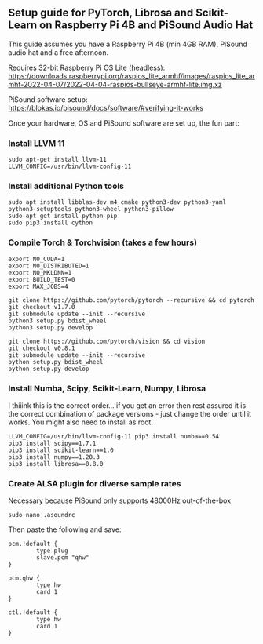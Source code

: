 ## Setup guide for PyTorch, Librosa and Scikit-Learn on Raspberry Pi 4B and PiSound Audio Hat 

This guide assumes you have a Raspberry Pi 4B (min 4GB RAM), PiSound audio hat and a free afternoon. 

Requires 32-bit Raspberry Pi OS Lite (headless): https://downloads.raspberrypi.org/raspios_lite_armhf/images/raspios_lite_armhf-2022-04-07/2022-04-04-raspios-bullseye-armhf-lite.img.xz 

PiSound software setup: https://blokas.io/pisound/docs/software/#verifying-it-works

Once your hardware, OS and PiSound software are set up, the fun part: 

### Install LLVM 11 
```
sudo apt-get install llvm-11 
LLVM_CONFIG=/usr/bin/llvm-config-11 
```

### Install additional Python tools 
```
sudo apt install libblas-dev m4 cmake python3-dev python3-yaml python3-setuptools python3-wheel python3-pillow
sudo apt-get install python-pip
sudo pip3 install cython 
```
### Compile Torch & Torchvision (takes a few hours)

```
export NO_CUDA=1
export NO_DISTRIBUTED=1
export NO_MKLDNN=1 
export BUILD_TEST=0
export MAX_JOBS=4
```

```
git clone https://github.com/pytorch/pytorch --recursive && cd pytorch
git checkout v1.7.0
git submodule update --init --recursive
python3 setup.py bdist_wheel
python3 setup.py develop 
```

```
git clone https://github.com/pytorch/vision && cd vision
git checkout v0.8.1
git submodule update --init --recursive
python setup.py bdist_wheel
python setup.py develop 
```
### Install Numba, Scipy, Scikit-Learn, Numpy, Librosa
I thiiink this is the correct order... if you get an error then rest assured it is the correct combination of package versions - just change the order until it works. 
You might also need to install as root. 
```
LLVM_CONFIG=/usr/bin/llvm-config-11 pip3 install numba==0.54
pip3 install scipy==1.7.1
pip3 install scikit-learn==1.0
pip3 install numpy==1.20.3
pip3 install librosa==0.8.0
```
### Create ALSA plugin for diverse sample rates
Necessary because PiSound only supports 48000Hz out-of-the-box 
```
sudo nano .asoundrc
```
Then paste the following and save:
```
pcm.!default {
        type plug
        slave.pcm "qhw"
}

pcm.qhw {
        type hw
        card 1
}

ctl.!default {
        type hw
        card 1
}
```
